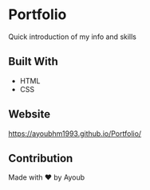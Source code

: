 # Portfolio
Quick introduction of my info and skills 
## Built With
* HTML
* CSS

## Website
https://ayoubhm1993.github.io/Portfolio/

## Contribution
Made with ❤️ by Ayoub
